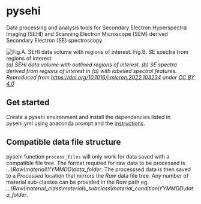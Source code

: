 # pysehi
 Data processing and analysis tools for Secondary Electron Hyperspectral Imaging (SEHI) and Scanning Electron Microscope (SEM) derived Secondary Electron (SE) spectroscopy.
 
![Fig.A. SEHI data volume with regions of interest. Fig.B. SE spectra from regions of interest](https://ars.els-cdn.com/content/image/1-s2.0-S0968432822000300-gr2_lrg.jpg?raw=true "Title")
*(a) SEHI data volume with outlined regions of interest. (b) SE spectra derived from regions of interest in (a) with labelled spectral features. Reproduced from https://doi.org/10.1016/j.micron.2022.103234 under [CC BY 4.0](https://creativecommons.org/licenses/by/4.0/)*

## Get started
Create a pysehi environment and install the dependancies listed in pysehi.yml using anaconda prompt and the [instructions](https://conda.io/projects/conda/en/latest/user-guide/tasks/manage-environments.html#creating-an-environment-from-an-environment-yml-file).

## Compatible data file structure
pysehi function `process_files` will only work for data saved with a compatible file tree.
The format required for raw data to be processed is *...\Raw\material\YYMMDD\data_folder*. The processsed data is then saved to a *Processed* location that mirrors the *Raw* data file tree.
Any number of material sub-classes can be provided in the *Raw* path eg. *...\Raw\material_class\materials_subclass\material_condition\YYMMDD\data_folder*.

